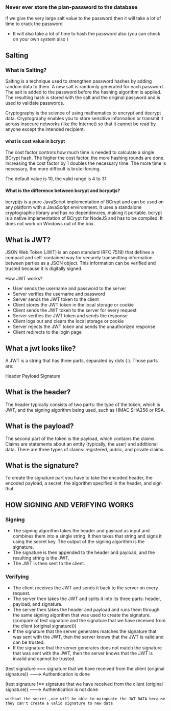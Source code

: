 ### Never ever store the plan-password to the database


if we give the very large salt value to the password then it will take a lot of time to crack the password 
- It  will also take a lot of time to hash the password also (you can check on your own system also )
## Salting  

### What is Salting?

Salting is a technique used to strengthen password hashes by adding random data to them. A new salt is randomly generated for each password. The salt is added to the password before the hashing algorithm is applied. The resulting hash is stored with the salt and the original password and is used to validate passwords.

Cryptography is the science of using mathematics to encrypt and decrypt data. Cryptography enables you to store sensitive information or transmit it across insecure networks (like the Internet) so that it cannot be read by anyone except the intended recipient.


#### what is cost value in bcrypt


The cost factor controls how much time is needed to calculate a single BCrypt hash. The higher the cost factor, the more hashing rounds are done. Increasing the cost factor by 1 doubles the necessary time. The more time is necessary, the more difficult is brute-forcing.

The default value is 10, the valid range is 4 to 31.

#### What is the difference between bcrypt and bcryptjs?

bcryptjs is a pure JavaScript implementation of BCrypt and can be used on any platform with a JavaScript environment. It uses a standalone cryptographic library and has no dependencies, making it portable. bcrypt is a native implementation of BCrypt for NodeJS and has to be compiled. It does not work on Windows out of the box.




## What is JWT? 

JSON Web Token (JWT) is an open standard (RFC 7519) that defines a compact and self-contained way for securely transmitting information between parties as a JSON object. This information can be verified and trusted because it is digitally signed.



How JWT works?

- User sends the username and password to the server
- Server verifies the username and password
- Server sends the JWT token to the client
- Client stores the JWT token in the local storage or cookie
- Client sends the JWT token to the server for every request
- Server verifies the JWT token and sends the response
- Client logs out and clears the local storage or cookie
- Server rejects the JWT token and sends the unauthorized response
- Client redirects to the login page


## What a jwt looks like?

A JWT is a string that has three parts, separated by dots (.). Those parts are:

Header
Payload
Signature

## What is the header?

The header typically consists of two parts: the type of the token, which is JWT, and the signing algorithm being used, such as HMAC SHA256 or RSA.

## What is the payload?

The second part of the token is the payload, which contains the claims. Claims are statements about an entity (typically, the user) and additional data. There are three types of claims: registered, public, and private claims.

## What is the signature?

To create the signature part you have to take the encoded header, the encoded payload, a secret, the algorithm specified in the header, and sign that.

## HOW SIGNING AND VERIFYING WORKS 


### Signing 

- The signing algorithm takes the header and payload as input and combines them into a single string. It then takes that string and signs it using the secret key. The output of the signing algorithm is the signature.
- The signature is then appended to the header and payload, and the resulting string is the JWT.
- The JWT is then sent to the client.

### Verifying

- The client receives the JWT and sends it back to the server on every request.
- The server then takes the JWT and splits it into its three parts: header, payload, and signature.
- The server then takes the header and payload and runs them through the same signing algorithm that was used to create the signature. (compare of test signature and the signature that we have received from the client (original signature)))
- If the signature that the server generates matches the signature that was sent with the JWT, then the server knows that the JWT is valid and can be trusted.
- If the signature that the server generates does not match the signature that was sent with the JWT, then the server knows that the JWT is invalid and cannot be trusted.

(test signature === signature that we have received from the client (original signature))  ---> Authentication is done

(test signature !== signature that we have received from the client (original signature))  ---> Authentication is not done


`without the secret ,one will be able to mainpuate the JWT DATA because they can't create a valid signature to new data`


